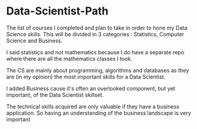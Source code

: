 # Data-Scientist-Path

The list of courses I completed and plan to take in order to hone my Data Science skills.
This will be divided in 3 categories :
Statistics, Computer Science and Business. 

I said statistics and not mathematics because I do have a separate repo where there are all the mathematics
classes I took.

The CS are mainly about programming, algorithms and databases as they are (in my opinion) the most important skills
for a Data Scientist.

I added Business cause it's often an overlooked component, but yet important, of the Data Scientist skillset.

The technical skills acquired are only valuable if they have a business application.
So having an understanding of the business landscape is very important
